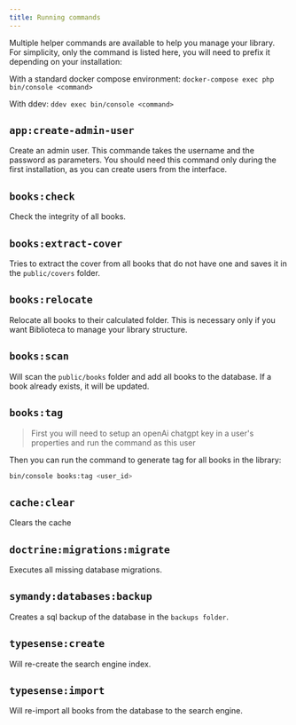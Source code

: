```yaml
---
title: Running commands
---
```


Multiple helper commands are available to help you manage your library. 
For simplicity, only the command is listed here, you will need to prefix it depending on your installation:


With a standard docker compose environment: `docker-compose exec php bin/console <command>`

With ddev: `ddev exec bin/console <command>`

## `app:create-admin-user`
Create an admin user. This commande takes the username and the password as parameters. You should need this command only
during the first installation, as you can create users from the interface.

## `books:check`
Check the integrity of all books.

## `books:extract-cover`                    
Tries to extract the cover from all books that do not have one and saves it in the `public/covers` folder.

## `books:relocate`                       
Relocate all books to their calculated folder. This is necessary only if you want Biblioteca to manage your library structure.

## `books:scan`                              
Will scan the `public/books` folder and add all books to the database. If a book already exists, it will be updated.

## `books:tag`

> First you will need to setup an openAi chatgpt key in a user's properties and run the command as this user

Then you can run the command to generate tag for all books in the library:

```bash
bin/console books:tag <user_id>
```

## `cache:clear`
Clears the cache

## `doctrine:migrations:migrate`
Executes all missing database migrations.

## `symandy:databases:backup`
Creates a sql backup of the database in the `backups folder`.

## `typesense:create`                
Will re-create the search engine index.

## `typesense:import`                      
Will re-import all books from the database to the search engine.
